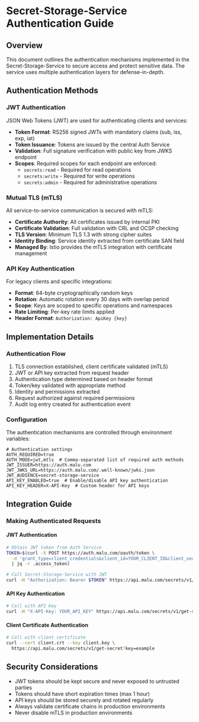# Secret-Storage-Service Authentication Guide

## Overview
This document outlines the authentication mechanisms implemented in the Secret-Storage-Service to secure access and protect sensitive data. The service uses multiple authentication layers for defense-in-depth.

## Authentication Methods

### JWT Authentication
JSON Web Tokens (JWT) are used for authenticating clients and services:

- **Token Format**: RS256 signed JWTs with mandatory claims (sub, iss, exp, iat)
- **Token Issuance**: Tokens are issued by the central Auth Service
- **Validation**: Full signature verification with public key from JWKS endpoint
- **Scopes**: Required scopes for each endpoint are enforced:
  - `secrets:read` - Required for read operations
  - `secrets:write` - Required for write operations
  - `secrets:admin` - Required for administrative operations

### Mutual TLS (mTLS)
All service-to-service communication is secured with mTLS:

- **Certificate Authority**: All certificates issued by internal PKI
- **Certificate Validation**: Full validation with CRL and OCSP checking
- **TLS Version**: Minimum TLS 1.3 with strong cipher suites
- **Identity Binding**: Service identity extracted from certificate SAN field
- **Managed By**: Istio provides the mTLS integration with certificate management

### API Key Authentication
For legacy clients and specific integrations:

- **Format**: 64-byte cryptographically random keys
- **Rotation**: Automatic rotation every 30 days with overlap period
- **Scope**: Keys are scoped to specific operations and namespaces
- **Rate Limiting**: Per-key rate limits applied
- **Header Format**: `Authorization: ApiKey {key}`

## Implementation Details

### Authentication Flow
1. TLS connection established, client certificate validated (mTLS)
2. JWT or API key extracted from request header
3. Authentication type determined based on header format
4. Token/key validated with appropriate method
5. Identity and permissions extracted
6. Request authorized against required permissions
7. Audit log entry created for authentication event

### Configuration

The authentication mechanisms are controlled through environment variables:

```
# Authentication settings
AUTH_REQUIRED=true
AUTH_MODE=jwt,mtls  # Comma-separated list of required auth methods
JWT_ISSUER=https://auth.malu.com
JWT_JWKS_URL=https://auth.malu.com/.well-known/jwks.json
JWT_AUDIENCE=secret-storage-service
API_KEY_ENABLED=true  # Enable/disable API key authentication
API_KEY_HEADER=X-API-Key  # Custom header for API keys
```

## Integration Guide

### Making Authenticated Requests

#### JWT Authentication
```bash
# Obtain JWT token from Auth Service
TOKEN=$(curl -X POST https://auth.malu.com/oauth/token \
  -d 'grant_type=client_credentials&client_id=YOUR_CLIENT_ID&client_secret=YOUR_CLIENT_SECRET' \
  | jq -r .access_token)

# Call Secret-Storage-Service with JWT
curl -H "Authorization: Bearer $TOKEN" https://api.malu.com/secrets/v1/get-secret?key=example
```

#### API Key Authentication
```bash
# Call with API Key
curl -H "X-API-Key: YOUR_API_KEY" https://api.malu.com/secrets/v1/get-secret?key=example
```

#### Client Certificate Authentication
```bash
# Call with client certificate
curl --cert client.crt --key client.key \
  https://api.malu.com/secrets/v1/get-secret?key=example
```

## Security Considerations

- JWT tokens should be kept secure and never exposed to untrusted parties
- Tokens should have short expiration times (max 1 hour)
- API keys should be stored securely and rotated regularly
- Always validate certificate chains in production environments
- Never disable mTLS in production environments
